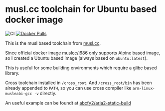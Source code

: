 # musl.cc toolchain for Ubuntu based docker image

![CI](https://github.com/abcfy2/docker-muslcc-toolchain-ubuntu/actions/workflows/ci.yml/badge.svg)
[![Docker Pulls](https://img.shields.io/docker/pulls/abcfy2/muslcc-toolchain-ubuntu)](https://hub.docker.com/r/abcfy2/muslcc-toolchain-ubuntu)

This is the musl based toolchain from [musl.cc](https://musl.cc/).

Since official docker image [muslcc/i686](https://hub.docker.com/r/muslcc/i686) only supports Alpine based image, so I created a Ubuntu based image (always based on `ubuntu:latest`).

This is useful for some building environments which require a glibc based library.

Cross toolchain installed in `/cross_root`. And `/cross_root/bin` has been already appended to `PATH`, so you can use cross compiler like `arm-linux-musleabi-gcc -v` directly.

An useful example can be foundt at [abcfy2/aria2-static-build](https://github.com/abcfy2/aria2-static-build/blob/main/build.sh)
